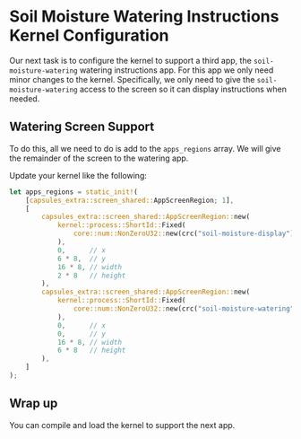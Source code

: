 # Soil Moisture Watering Instructions Kernel Configuration

Our next task is to configure the kernel to support a third app, the
`soil-moisture-watering` watering instructions app. For this app we only need
minor changes to the kernel. Specifically, we only need to give the
`soil-moisture-watering` access to the screen so it can display instructions
when needed.

## Watering Screen Support

To do this, all we need to do is add to the `apps_regions` array. We will give
the remainder of the screen to the watering app.

Update your kernel like the following:

```rust
let apps_regions = static_init!(
    [capsules_extra::screen_shared::AppScreenRegion; 1],
    [
        capsules_extra::screen_shared::AppScreenRegion::new(
            kernel::process::ShortId::Fixed(
                core::num::NonZeroU32::new(crc("soil-moisture-display")).unwrap()
            ),
            0,      // x
            6 * 8,  // y
            16 * 8, // width
            2 * 8   // height
        ),
        capsules_extra::screen_shared::AppScreenRegion::new(
            kernel::process::ShortId::Fixed(
                core::num::NonZeroU32::new(crc("soil-moisture-watering")).unwrap()
            ),
            0,      // x
            0,      // y
            16 * 8, // width
            6 * 8   // height
        ),
    ]
);
```

## Wrap up

You can compile and load the kernel to support the next app.
